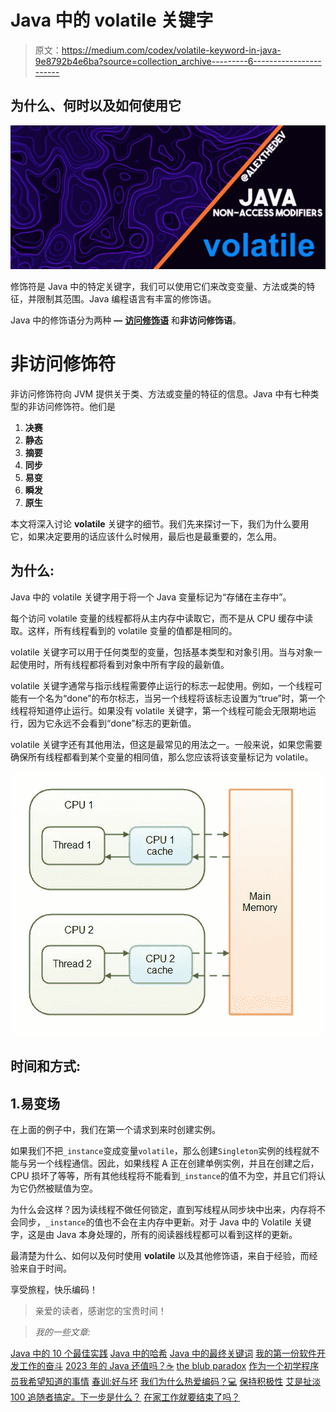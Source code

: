 # Java 中的 volatile 关键字

> 原文：<https://medium.com/codex/volatile-keyword-in-java-9e8792b4e6ba?source=collection_archive---------6----------------------->

## 为什么、何时以及如何使用它

![](img/5a99574ed7b95acce5448435b2a4890d.png)

修饰符是 Java 中的特定关键字，我们可以使用它们来改变变量、方法或类的特征，并限制其范围。Java 编程语言有丰富的修饰语。

Java 中的修饰语分为两种 **—** [**访问修饰语**](https://www.geeksforgeeks.org/access-modifiers-java/?ref=lbp) 和**非访问修饰语**。

# 非访问修饰符

非访问修饰符向 JVM 提供关于类、方法或变量的特征的信息。Java 中有七种类型的非访问修饰符。他们是

1.  **决赛**
2.  **静态**
3.  **摘要**
4.  **同步**
5.  **易变**
6.  **瞬发**
7.  **原生**

本文将深入讨论 **volatile** 关键字的细节。我们先来探讨一下，我们为什么要用它，如果决定要用的话应该什么时候用，最后也是最重要的，怎么用。

## 为什么:

Java 中的 volatile 关键字用于将一个 Java 变量标记为“存储在主存中”。

每个访问 volatile 变量的线程都将从主内存中读取它，而不是从 CPU 缓存中读取。这样，所有线程看到的 volatile 变量的值都是相同的。

volatile 关键字可以用于任何类型的变量，包括基本类型和对象引用。当与对象一起使用时，所有线程都将看到对象中所有字段的最新值。

volatile 关键字通常与指示线程需要停止运行的标志一起使用。例如，一个线程可能有一个名为“done”的布尔标志，当另一个线程将该标志设置为“true”时，第一个线程将知道停止运行。如果没有 volatile 关键字，第一个线程可能会无限期地运行，因为它永远不会看到“done”标志的更新值。

volatile 关键字还有其他用法，但这是最常见的用法之一。一般来说，如果您需要确保所有线程都看到某个变量的相同值，那么您应该将该变量标记为 volatile。

![](img/623485c01fb734040ace8fbf4b1cc9d7.png)

## 时间和方式:

## 1.易变场

在上面的例子中，我们在第一个请求到来时创建实例。

如果我们不把`_instance`变成变量`volatile`，那么创建`Singleton`实例的线程就不能与另一个线程通信。因此，如果线程 A 正在创建单例实例，并且在创建之后，CPU 损坏了等等，所有其他线程将不能看到`_instance`的值不为空，并且它们将认为它仍然被赋值为空。

为什么会这样？因为读线程不做任何锁定，直到写线程从同步块中出来，内存将不会同步，`_instance`的值也不会在主内存中更新。对于 Java 中的 Volatile 关键字，这是由 Java 本身处理的，所有的阅读器线程都可以看到这样的更新。

最清楚为什么、如何以及何时使用 **volatile** 以及其他修饰语，来自于经验，而经验来自于时间。

享受旅程，快乐编码！

> 亲爱的读者，感谢您的宝贵时间！

> *我的一些文章:*

[Java 中的 10 个最佳实践](/@alexthedev/10-best-practices-in-java-dc0b06dda858)
[Java 中的哈希](/@alexthedev/hashing-in-java-f0436cd4284b)
[Java 中的最终关键词](/@alexthedev/final-keyword-in-java-dd0281080643)
[我的第一份软件开发工作的奋斗](/@alexthedev/the-struggle-of-getting-my-first-job-as-a-software-developer-d48a198f57f4)
[2023 年的 Java 还值吗？☕](/@alexthedev/will-java-still-be-worth-in-2023-849921b21080)
[the blub paradox](/@alexthedev/the-blub-paradox-d43c5cb9e3e0)
[作为一个初学程序员我希望知道的事情](/@alexthedev/things-i-wish-i-knew-as-a-beginner-programmer-96b9cbe264de)
[春训:好与坏](/@alexthedev/spring-boot-the-good-and-the-bad-20be1b409f2)
[我们为什么热爱编码？💻](/@alexthedev/why-do-we-love-coding-43d0b3cfe0b)
[保持积极性](/@alexthedev/stay-motivated-e6102f86c4b3)
[艾是扯淡](/@alexthedev/ai-is-bullshit-fa21e28898d0)
[100 追随者搞定。下一步是什么？](/@alexthedev/100-followers-done-whats-next-d3c054c2d544)
[在家工作就要结束了吗？](/@alexthedev/is-work-from-home-going-to-end-7f0bd202a329)